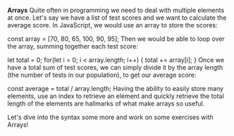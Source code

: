 **Arrays**
Quite often in programming we need to deal with multiple elements at once. Let's say we have a list of test scores and we want to calculate the average score. In JavaScript, we would use an array to store the scores:

const array = [70, 80, 65, 100, 90, 95];
Then we would be able to loop over the array, summing together each test score:

let total = 0; 
for(let i = 0; i < array.length; i++) {
    total += array[i];
}
Once we have a total sum of test scores, we can simply divide it by the array length (the number of tests in our population), to get our average score:

const average = total / array.length;
Having the ability to easily store many elements, use an index to retrieve an element and quickly retrieve the total length of the elements are hallmarks of what make arrays so useful.

Let's dive into the syntax some more and work on some exercises with Arrays!

